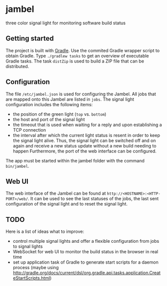 jambel
======

three color signal light for monitoring software build status


Getting started
---------------
The project is built with [Gradle](http://www.gradle.org/). Use the commited Gradle wrapper script to obtain Gradle. Type `./gradlew tasks` to get an overview of executable Gradle tasks. The task `distZip` is used to build a ZIP file that can be distributed.


Configuration
-------------
The file `/etc/jambel.json` is used for configuring the Jambel. All jobs that are mapped onto this Jambel are listed in `jobs`. The signal light configuration includes the following items:
- the position of the green light (`top` vs. `bottom`)
- the host and port of the signal light
- the timeout that is used when waiting for a reply and upon establishing a TCP connection
- the interval after which the current light status is resent in order to keep the signal light alive. Thus, the signal light can be switched off and on again and receive a new status update without a new build needing to happen
Furthermore, the port of the web interface can be configured.

The app must be started within the jambel folder with the command `bin/jambel`.

Web UI
------
The web interface of the Jambel can be found at `http://<HOSTNAME>:<HTTP-PORT>/web/`. It can be used to see the last statuses of the jobs, the last sent configuration of the signal light and to reset the signal light.


TODO
----
Here is a list of ideas what to improve:
- control multiple signal lights and offer a flexible configuration from jobs to signal lights
- WebSocket for web UI to monitor the build status in the browser in real time
- set up application task of Gradle to generate start scripts for a daemon process (maybe using http://gradle.org/docs/current/dsl/org.gradle.api.tasks.application.CreateStartScripts.html)
